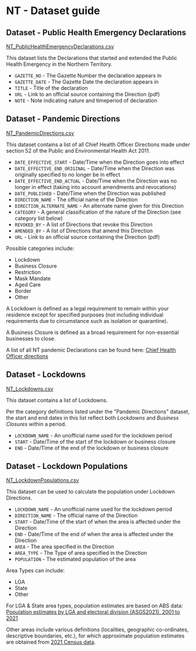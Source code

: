 # NT - Dataset guide

## Dataset - Public Health Emergency Declarations
[NT_PublicHealthEmergencyDeclarations.csv](https://github.com/dbRaevn/covid19/blob/main/pandemic/NT/NT_PublicHealthEmergencyDeclaration.csv)

This dataset lists the Declarations that started and extended the Public Health Emergency in the Northern Territory.

 * `GAZETTE_NO` - The Gazette Number the declaration appears in
 * `GAZETTE_DATE` - The Gazette Date the declaration appears in
 * `TITLE` - Title of the declaration
 * `URL` - Link to an official source containing the Direction (pdf)
 * `NOTE` - Note indicating nature and timeperiod of declaration

## Dataset - Pandemic Directions
[NT_PandemicDirections.csv](https://github.com/dbRaevn/covid19/blob/main/pandemic/NT/NT_PandemicDirections.csv)

This dataset contains a list of all Chief Health Officer Directions made under section 52 of the Public
and Environmental Health Act 2011.

 * `DATE_EFFECTIVE_START` - Date/Time when the Direction goes into effect
 * `DATE_EFFECTIVE_END_ORIGINAL` - Date/Time when the Direction was originally specified to no longer be in effect
 * `DATE_EFFECTIVE_END_ACTUAL` - Date/Time when the Direction was no longer in effect (taking into account amendments and revocations)
 * `DATE_PUBLISHED` - Date/Time when the Direction was published
 * `DIRECTION_NAME` - The official name of the Direction
 * `DIRECTION_ALTERNATE_NAME` - An alternate name given for this Direction
 * `CATEGORY` - A general classification of the nature of the Direction (see category list below)
 * `REVOKED_BY` - A list of Directions that revoke this Direction
 * `AMENDED_BY` - A list of Directions that amend this Direction
 * `URL` - Link to an official source containing the Direction (pdf)

Possible categories include:

 * Lockdown
 * Business Closure
 * Restriction
 * Mask Mandate
 * Aged Care
 * Border
 * Other

A Lockdown is defined as a legal requirement to remain within your residence except for specified purposes (not including individual requirements due to circumstance such as isolation or quarantine).

A Business Closure is defined as a broad requirement for non-essential businesses to close.

A list of all NT pandemic Declarations can be found here: [Chief Health Officer directions](https://health.nt.gov.au/covid-19/restrictions/chief-health-officer-directions)

## Dataset - Lockdowns
[NT_Lockdowns.csv](https://github.com/dbRaevn/covid19/blob/main/pandemic/NT/NT_Lockdowns.csv)

This dataset contains a list of Lockdowns.

Per the category definitions listed under the "Pandemic Directions" dataset, the start and end dates in this list reflect both *Lockdowns* and *Business Closures* within a period.

 * `LOCKDOWN_NAME` - An unofficial name used for the lockdown period
 * `START` - Date/Time of the start of the lockdown or business closure
 * `END` - Date/Time of the end of the lockdown or business closure

## Dataset - Lockdown Populations
[NT_LockdownPopulations.csv](https://github.com/dbRaevn/covid19/blob/main/pandemic/NT/NT_LockdownPopulations.csv)

This dataset can be used to calculate the population under Lockdown Directions.

 * `LOCKDOWN_NAME` - An unofficial name used for the lockdown period
 * `DIRECTION_NAME` - The official name of the Direction
 * `START` - Date/Time of the start of when the area is affected under the Direction
 * `END` - Date/Time of the end of when the area is affected under the Direction
 * `AREA` - The area specified in the Direction
 * `AREA_TYPE` - The Type of area specified in the Direction
 * `POPULATION` - The estimated population of the area
 
Area Types can include:
 
 * LGA
 * State
 * Other
 
For LGA & State area types, population estimates are based on ABS data: [Population estimates by LGA and electoral division (ASGS2021), 2001 to 2021](https://www.abs.gov.au/statistics/people/population/regional-population/2021)

Other areas include various definitions (localities, geographic co-ordinates, descriptive boundaries, etc.), for which approximate population estimates are obtained from [2021 Census data](https://www.abs.gov.au/census/find-census-data/search-by-area).